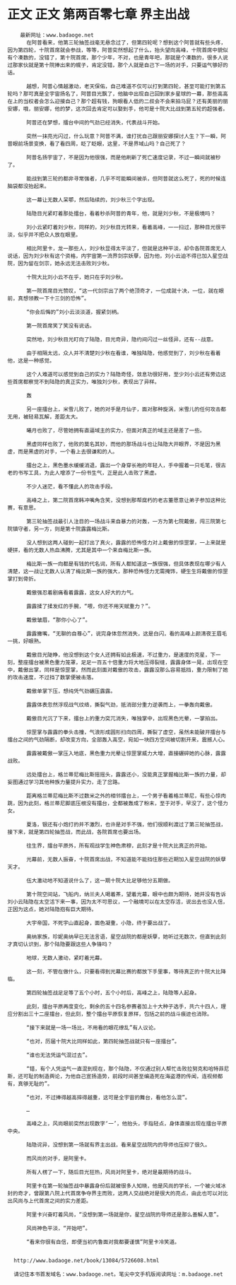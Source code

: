 # 正文 正文 第两百零七章 界主出战
        最新网址：www.badaoge.net
          在阿普看来，他第三轮抽签战毫无悬念过了，但第四轮呢？想到这个阿普就有些头疼，因为第四轮，十院首席就会参战，等等，阿普突然想起了什么，抬头望向高峰，十院首席中貌似有个凑数的，没错了，第十院首席，那个少年，不对，也是青年吧，那就是个凑数的，很多人说过那家伙就是第十院捧出来的幌子，肯定没错，那个人就是自己下一场的对手，只要运气够好的话。
      
          越想，阿普心情越激动，老天保佑，自己难道不仅可以打到第四轮，甚至可能打到第五轮吗？那可真是全宇宙扬名了，阿普目光飘了，他脑中出现自己回到家乡星球的一幕，那些高高在上的当权者会怎么迎接自己？那个超有钱，狗眼看人低的二叔会不会来拍马屁？还有美丽的丽安娜，哦，丽安娜，他的梦，这次回去肯定可以娶到手，他可是十院大比战到第五轮的超强者。
      
          阿普还在梦想，擂台中间的气劲已经消失，代表战斗开始。
      
          突然一抹亮光闪过，什么玩意？阿普不满，谁打扰自己跟丽安娜探讨人生？下一瞬，阿普眼前场景变换，看了看四周，眨了眨眼，这里，不是界域山吗？自己死了？
      
          阿普名扬宇宙了，不是因为他很强，而是他刷新了死亡速度记录，不过一瞬间就被秒了。
      
          能战到第三轮的都非寻常强者，几乎不可能瞬间被杀，但阿普就这么死了，死的时候连脑袋都没抬起来。
      
          这一幕让无数人呆鄂，然后陆续的，刘少秋三个字出现。
      
          陆隐目光紧盯着那处擂台，看着秒杀阿普的青年，他，就是刘少秋，不是极境吗？
      
          刘小云紧盯着刘少秋，同样的，刘少秋目光转来，看着高峰，一一扫过，那种目光很平淡，似乎并不把众人放在眼里。
      
          相比阿里卡，龙一那些人，刘少秋显得太平淡了，但就是这种平淡，却令各院首席无人说话，因为刘少秋有这个资格，内宇宙第一流界剑宗妖孽，因为他，刘小云迫不得已加入星空战院，因为留在剑宗，她永远无法击败刘少秋。
      
          十院大比刘小云不在乎，她只在乎刘少秋。
      
          第一院首席目光赞叹，“这一代剑宗出了两个绝顶奇才，一位成就十决，一位，就在眼前，真想领教一下十三剑的恐怖”。
      
          “你会后悔的”刘小云淡淡道，握紧剑柄。
      
          第一院首席笑了笑没有说话。
      
          突然地，刘少秋目光盯向了陆隐，目光奇异，隐约间闪过一丝怪异，还有--战意。
      
          由于相隔太远，众人并不清楚刘少秋在看谁，唯独陆隐，他感觉到了，刘少秋在看着他，这是一种感觉。
      
          这个人难道可以感觉到自己的实力？陆隐奇怪，敛息功很好用，至少刘小云还有旁边这些首席都察觉不到陆隐的真正实力，唯独刘少秋，表现出了异样。
      
          轰
      
          另一座擂台上，米雪儿败了，她的对手是月仙子，面对那种旋涡，米雪儿的任何攻击都无用，被轻易瓦解，差距太大。
      
          曦月也败了，尽管她拥有直逼域主的实力，但面对真正的域主还是差了一些。
      
          黑虚同样也败了，他败的莫名其妙，而他的那场战斗也让陆隐大开眼界，不是因为黑虚，而是黑虚的对手，一个看上去很谦和的人。
      
          擂台之上，黑色墨水缓缓消退，露出一个身穿长袍的年轻人，手中握着一只毛笔，很古老的书写工具，为此人增添了一份书生气，正是此人击败了黑虚。
      
          不少人迷茫，看不懂此人的攻击手段。
      
          高峰之上，第二院首席韩冲嘴角含笑，没想到那帮腐朽的老古董愿意让弟子参加这种比赛，有意思。
      
          第三轮抽签战最引人注目的一场战斗来自暴力的对轰，一方为第七院戴傲，闯三院第七院镇守者，另一方，则是第十院露露梅比斯。
      
          没人想到这两人碰到一起打出了真火，露露的恐怖怪力对上戴傲的惊罡掌，一上来就是硬拼，看的无数人热血沸腾，尤其是其中一个来自梅比斯一族。
      
          梅比斯一族一向都是有钱的代名词，所有人都知道这一族很强，但具体表现在哪少有人清楚，这一战让无数人认清了梅比斯一族的强大，那种恐怖怪力无需掩饰，硬生生将戴傲的惊罡掌打到骨折。
      
          戴傲强忍着剧痛看着露露，这女人好大的力气。
      
          露露揉了揉发红的手腕，“喂，你还不用天赋重力？”。
      
          戴傲皱眉，“那你小心了”。
      
          露露撇嘴，“无聊的自尊心”，说完身体忽然消失，这是白闪，看的高峰上颜清夜王眉毛一挑，好眼熟。
      
          戴傲目光陡睁，他没想到这个女人还拥有如此极速，不过重力，是速度的克星，下一刻，整座擂台被黑色重力笼罩，足足一百五十倍重力将大地压得裂缝，露露身体一晃，出现在空中，戴傲出掌，同样是惊罡掌，然而此刻面对戴傲的攻击，露露没那么容易抵挡，重力限制了她的攻击速度，不过挡了数掌便被击落。
      
          戴傲单掌下压，想纯凭气劲碾压露露。
      
          露露体表忽然浮现战气纹络，撕裂气劲，抵消部分重力逆袭而上，一拳轰向戴傲。
      
          戴傲目光沉了下来，擂台上的重力突兀消失，唯独掌中，出现黑色光晕，一掌拍出。
      
          惊罡掌与露露的拳头击撞，气浪形成圆形扫向四周，撕裂了虚空，虽然未能破开擂台与擂台之间的气劲隔断，却改变方向，全部轰入高空，宛如一块四方空间被切割开来，震撼人心。
      
          露露被戴傲一掌压入地底，黑色重力光晕让惊罡掌威力大增，直接碾碎她的心脉，露露战败。
      
          远处擂台上，格兰蒂尼梅比斯摇摇头，露露还小，没能真正掌握梅比斯一族的力量，却妄图通过学习其他种族力量提升实力，走了岔路。
      
          距离格兰蒂尼梅比斯不过数米之外的相邻擂台上，一个男子看着格兰蒂尼，有些心惊肉跳，因为此刻，格兰蒂尼脚底压根没有擂台，全都被轰成了粉末，至于对手，早没了，这个怪力女。
      
          夏洛，银还有小炮打的并不激烈，也许是对手不强，他们很顺利渡过了第三轮抽签战，接下来，就是第四轮抽签战，而此战，各院首席也要出场。
      
          往生界，擂台平原外，所有观战学生神色肃穆，此刻才是十院大比真正的开始。
      
          光幕前，无数人振奋，十院首席出战，不知道能不能挡住那些近期加入星空战院的妖孽天才。
      
          伍大激动地不知道说什么了，这一期十院大比足够他分五期做。
      
          第十院空间站，飞船内，纳兰夫人喝着茶，望着光幕，眼中也颇为期待，她并没有告诉刘小云陆隐在太空活下来一事，因为太不可思议，一个融境可以在太空存活，说出去也没人信，正因为这点，她对陆隐抱有巨大期待。
      
          大宇帝国，不死宇山直起身，面色凝重，小隐，终于要出战了。
      
          奥纳家族，珍妮奥纳早已无法言语，星空战院的都是妖孽，她听过无数次，但直到此刻才真切认识到，那个陆隐要跟这些人争锋吗？
      
          地球，无数人激动，紧盯着光幕。
      
          这一刻，不管在做什么，只要看得到光幕比赛的都放下手里事，等待真正的十院大比降临。
      
          第四轮抽签战足足等了五个小时，五个小时后，高峰之上，陆隐等人起身。
      
          此刻，擂台平原再度变化，剩余的五十四名参赛者加上十大种子选手，共六十四人，理应分割出三十二座擂台，但此刻，整个擂台平原恢复原样，包括之前的战斗痕迹也消除。
      
          “接下来就是一场一场比，不用看的眼花缭乱”有人议论。
      
          “也对，历届十院大比同样如此，第四轮抽签战就只有一座擂台”。
      
          “谁也无法凭运气混过去”。
      
          “错，有个人凭运气一直混到现在，那个陆隐，不仅通过别人帮忙击败拉努克和哈特菲尼斯，还可耻的制造舆论，为他自己宣扬造势，前段时间甚至编造死在海盗港的传闻，连视频都有，真够无耻的”。
      
          “也对，不过捧得越高摔得越重，这可是全宇宙的舞台，看他怎么混”。
      
          …
      
          高峰之上，风尚眼前突然出现数字‘一’，他抬头，手指轻点，身体直接出现在擂台平原中央。
      
          陆隐诧异，没想到第一场就有界主出战，看来星空战院内的导师也压抑了很久。
      
          而风尚的对手，是阿里卡。
      
          所有人楞了一下，随后目光狂热，风尚对阿里卡，绝对是最期待的战斗。
      
          阿里卡在第一轮抽签战中暴露身份后就被很多人知晓，他是风尚的学长，一个被火域冰封的奇才，曾跟第八院上代首席争夺界主而败，这两人交战绝对是很大的亮点，由此也可以对比出风尚与上代首席之间的实力差距。
      
          阿里卡兴奋盯着风尚，“没想到第一场就是你，星空战院的导师还是那么善解人意”。
      
          风尚神色平淡，“开始吧”。
      
          “看来你很有自信，即便当初内鲁面对我都要谨慎”阿里卡冷笑道。
      
      
      http://www.badaoge.net/book/13084/5726608.html
      
      请记住本书首发域名：www.badaoge.net。笔尖中文手机版阅读网址：m.badaoge.net